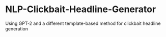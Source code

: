 # NLP-Clickbait-Headline-Generator
Using GPT-2 and a different template-based method for clickbait headline generation
